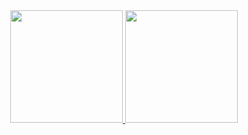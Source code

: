 <div align="center">
  <a href="https://github.com/caiogarcia2">
  <img height="180em" src="https://github-readme-stats.vercel.app/api?username=caiogarcia2&show_icons=true&theme=dracula&include_all_commits=true&count_private=true"/>
  <img height="180em" src="https://github-readme-stats.vercel.app/api/top-langs/?username=caiogarcia2&layout=compact&langs_count=7&theme=dracula"/>
</div>
